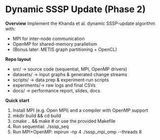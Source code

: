 # Dynamic SSSP Update (Phase 2)

**Overview**
Implement the Khanda et al. dynamic SSSP-update algorithm with:
- MPI for inter-node communication
- OpenMP for shared-memory parallelism
- (Bonus later: METIS graph partitioning + OpenCL)

**Repo layout**
- src/        → source code (sequential, MPI, OpenMP drivers)
- datasets/   → input graphs & generated change streams
- scripts/    → data prep & experiment-run scripts
- experiments/→ raw logs and final CSVs
- docs/       → performance report, slides, docs

**Quick start**
1. Install MPI (e.g. Open MPI) and a compiler with OpenMP support
2. mkdir build && cd build
3. cmake .. && make  # or use the provided Makefile
4. Run sequential: ./sssp_seq <graph> <changes>
5. Run MPI+OpenMP:
   mpirun -np 4 ./sssp_mpi_omp <graph> <changes> --threads 8
